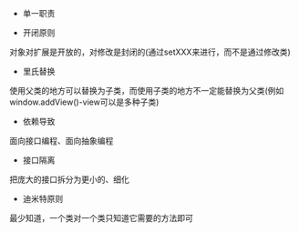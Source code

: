 
-	单一职责

-	开闭原则

对象对扩展是开放的，对修改是封闭的(通过setXXX来进行，而不是通过修改类)

-	里氏替换

使用父类的地方可以替换为子类，而使用子类的地方不一定能替换为父类(例如window.addView()-view可以是多种子类)

-	依赖导致

面向接口编程、面向抽象编程

-	接口隔离

把庞大的接口拆分为更小的、细化

-	迪米特原则

最少知道，一个类对一个类只知道它需要的方法即可




